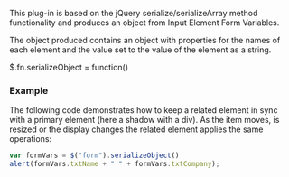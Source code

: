 ﻿This plug-in is based on the jQuery serialize/serializeArray method functionality and produces an object from Input Element Form Variables.

The object produced contains an object with properties for the names of each element and the value set to the value of the element as a string.

<div class="syntaxbox">$.fn.serializeObject = function()</div>

### Example
The following code demonstrates how to keep a related element in sync with a primary element (here a shadow with a div). As the item moves, is resized or the display changes the related element applies the same operations:

```javascript
var formVars = $("form").serializeObject()
alert(formVars.txtName + " " + formVars.txtCompany);
```